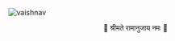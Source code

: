 ![vaishnav](https://github.com/manishramanandi/manishramanandi/assets/133475996/bbf31f06-1f54-4df7-8cdf-f73987ba66c5)
<div align= "center" >
 🐚 श्रीमते रामानुजाय नमः 🪷
</div>
                                                        
